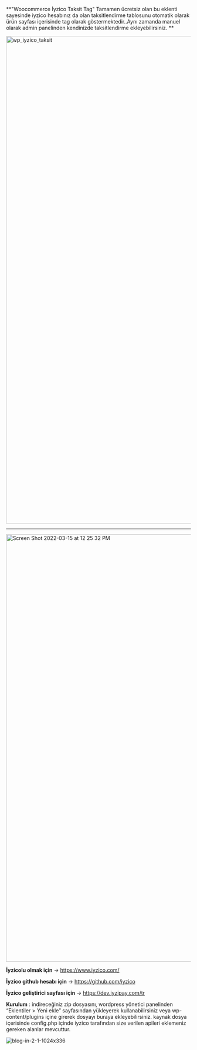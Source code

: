 **"Woocommerce İyzico Taksit Tag" 
Tamamen ücretsiz olan bu eklenti sayesinde iyzico hesabınız da olan  taksitlendirme tablosunu otomatik olarak ürün sayfası içerisinde tag olarak göstermektedir..Aynı zamanda manuel olarak admin panelinden kendinizde taksitlendirme ekleyebilirsiniz.
**

<img width="1326" alt="wp_iyzico_taksit" src="https://user-images.githubusercontent.com/101548542/158346846-04f3c157-99df-424f-a50d-21f89bb14a7c.png">

---------------------

<img width="1163" alt="Screen Shot 2022-03-15 at 12 25 32 PM" src="https://user-images.githubusercontent.com/101548542/158347223-5a551689-eb42-455b-8034-f5e443c78fc2.png">

**İyzicolu olmak için** -> https://www.iyzico.com/

**İyzico github hesabı için** -> https://github.com/iyzico

**İyzico geliştirici sayfası için** -> https://dev.iyzipay.com/tr

**Kurulum** : indireceğiniz zip dosyasını, wordpress yönetici panelinden “Eklentiler > Yeni ekle” sayfasından yükleyerek kullanabilirsiniz veya wp-content/plugins içine girerek dosyayı buraya ekleyebilirsiniz.
kaynak dosya içerisinde config.php içinde iyzico tarafından size verilen apileri eklemeniz gereken alanlar mevcuttur.

![blog-in-2-1-1024x336](https://user-images.githubusercontent.com/101548542/158347828-459b9374-e9f3-4030-af78-7647b04f0ee3.png)
